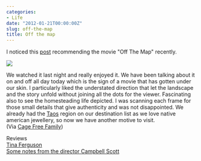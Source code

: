```yaml
---
categories:
- Life
date: "2012-01-21T00:00:00Z"
slug: off-the-map
title: Off the map
---
```

I noticed this&#xa0;[post][cagefreefamily] recommending the movie "Off The Map" recently.
  
[![][williampickup]][amazon]  
  
We watched it last night and really enjoyed it. We have been talking about it on and off all day today which is the sign of a movie that has gotten under our skin. I particularly liked the understated direction that let the landscape and the story unfold without joining all the dots for the viewer. Fascinating also to see the homesteading life depicted. I was scanning each frame for those small details that give authenticity and was not disappointed. We already had the [Taos][wikipedia] region on our destination list as we love native american jewellery, so now we have another motive to visit.  
(Via [Cage Free Family][cagefreefamily 2])  
  
Reviews  
[Tina Ferguson][spiritualmediablog]  
[Some notes from the director Campbell Scott][landmarktheatres]

[amazon]: http://www.amazon.com/Off-Map-Valentina-Angelis/dp/B0009S4J1O/ref=sr_1_2?sr=8-2&amp;ie=UTF8&amp;keywords=off%2Bthe%2Bmap%2Bmovie&amp;tag=slowlane-20&amp;qid=1414302463
[cagefreefamily]: http://www.cagefreefamily.com/2012/01/off-map.html
[cagefreefamily 2]: http://www.cagefreefamily.com/
[landmarktheatres]: http://www.landmarktheatres.com/mn/offthemap.html
[spiritualmediablog]: http://www.spiritualmediablog.com/2010/04/02/off-the-map-movie-review/
[wikipedia]: http://en.wikipedia.org/wiki/Taos,_New_Mexico
[williampickup]: /assets/images/2014/02/519A2NPKKRL.jpg
